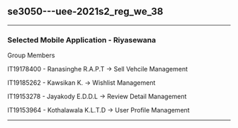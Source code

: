 ## se3050---uee-2021s2_reg_we_38
<!-- se3050---uee-2021s2_reg_we_38 created by GitHub Classroom
 -->
---
### Selected Mobile Application - Riyasewana

Group Members 

IT19178400 - Ranasinghe R.A.P.T   -> Sell Vehcile Management

IT19185262 - Kawsikan K.          -> Wishlist Management

IT19153278 - Jayakody E.D.D.L     -> Review Detail Management

IT19153964 - Kothalawala K.L.T.D  -> User Profile Management

---